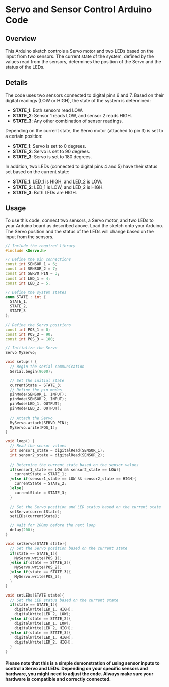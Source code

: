 # Servo and Sensor Control Arduino Code
## Overview
This Arduino sketch controls a Servo motor and two LEDs based on the input from two sensors. The current state of the system, defined by the values read from the sensors, determines the position of the Servo and the status of the LEDs.
## Details
The code uses two sensors connected to digital pins 6 and 7. Based on their digital readings (LOW or HIGH), the state of the system is determined:
* **STATE_1**: Both sensors read LOW.
* **STATE_2**: Sensor 1 reads LOW, and sensor 2 reads HIGH.
* **STATE_3**: Any other combination of sensor readings.

Depending on the current state, the Servo motor (attached to pin 3) is set to a certain position:

* **STATE_1**: Servo is set to 0 degrees.
* **STATE_2**: Servo is set to 90 degrees.
* **STATE_3**: Servo is set to 180 degrees.

In addition, two LEDs (connected to digital pins 4 and 5) have their status set based on the current state:
* **STATE_1**: LED_1 is HIGH, and LED_2 is LOW.
* **STATE_2**: LED_1 is LOW, and LED_2 is HIGH.
* **STATE_3**: Both LEDs are HIGH.

## Usage
To use this code, connect two sensors, a Servo motor, and two LEDs to your Arduino board as described above. Load the sketch onto your Arduino. The Servo position and the status of the LEDs will change based on the input from the sensors.

```c++
// Include the required library
#include <Servo.h>

// Define the pin connections
const int SENSOR_1 = 6;
const int SENSOR_2 = 7;
const int SERVO_PIN = 3;
const int LED_1 = 4;
const int LED_2 = 5;

// Define the system states
enum STATE : int {
  STATE_1,
  STATE_2,
  STATE_3
};

// Define the Servo positions
const int POS_1 = 0;
const int POS_2 = 90;
const int POS_3 = 180;

// Initialize the Servo
Servo MyServo;

void setup() {
  // Begin the serial communication
  Serial.begin(9600);

  // Set the initial state
  currentState = STATE_3; 
  // Define the pin modes
  pinMode(SENSOR_1, INPUT);
  pinMode(SENSOR_2, INPUT);
  pinMode(LED_1, OUTPUT); 
  pinMode(LED_2, OUTPUT);
  
  // Attach the Servo
  MyServo.attach(SERVO_PIN);
  MyServo.write(POS_1);
}

void loop() { 
  // Read the sensor values
  int sensor1_state = digitalRead(SENSOR_1);
  int sensor2_state = digitalRead(SENSOR_2);
  
  // Determine the current state based on the sensor values
  if(sensor1_state == LOW && sensor2_state == LOW){
    currentState = STATE_1;
  }else if(sensor1_state == LOW && sensor2_state == HIGH){
    currentState = STATE_2;
  }else{
    currentState = STATE_3;
  }

  // Set the Servo position and LED status based on the current state
  setServo(currentState);
  setLEDs(currentState);

  // Wait for 200ms before the next loop
  delay(200);
}

void setServo(STATE state){
  // Set the Servo position based on the current state
  if(state == STATE_1){
    MyServo.write(POS_1);
  }else if(state == STATE_2){
    MyServo.write(POS_2);
  }else if(state == STATE_3){
    MyServo.write(POS_3);
  }
}

void setLEDs(STATE state){
  // Set the LED status based on the current state
  if(state == STATE_1){
    digitalWrite(LED_1, HIGH);
    digitalWrite(LED_2, LOW);
  }else if(state == STATE_2){
    digitalWrite(LED_1, LOW);
    digitalWrite(LED_2, HIGH);
  }else if(state == STATE_3){
    digitalWrite(LED_1, HIGH);
    digitalWrite(LED_2, HIGH);
  }
}
```
#### Please note that this is a simple demonstration of using sensor inputs to control a Servo and LEDs. Depending on your specific sensors and hardware, you might need to adjust the code. Always make sure your hardware is compatible and correctly connected.